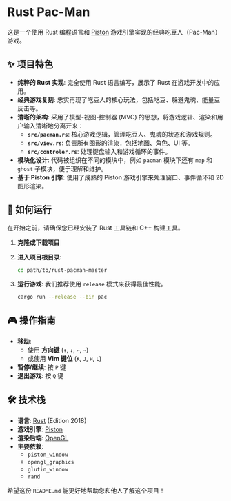 # Rust Pac-Man

这是一个使用 Rust 编程语言和 [Piston](https://www.piston.rs/) 游戏引擎实现的经典吃豆人（Pac-Man）游戏。
## ✨ 项目特色

- **纯粹的 Rust 实现**: 完全使用 Rust 语言编写，展示了 Rust 在游戏开发中的应用。
- **经典游戏复刻**: 忠实再现了吃豆人的核心玩法，包括吃豆、躲避鬼魂、能量豆反击等。
- **清晰的架构**: 采用了模型-视图-控制器 (MVC) 的思想，将游戏逻辑、渲染和用户输入清晰地分离开来：
    - **`src/pacman.rs`**: 核心游戏逻辑，管理吃豆人、鬼魂的状态和游戏规则。
    - **`src/view.rs`**: 负责所有图形的渲染，包括地图、角色、UI 等。
    - **`src/controler.rs`**: 处理键盘输入和游戏循环的事件。
- **模块化设计**: 代码被组织在不同的模块中，例如 `pacman` 模块下还有 `map` 和 `ghost` 子模块，便于理解和维护。
- **基于 Piston 引擎**: 使用了成熟的 Piston 游戏引擎来处理窗口、事件循环和 2D 图形渲染。

## 🚀 如何运行

在开始之前，请确保您已经安装了 Rust 工具链和 C++ 构建工具。

1.  **克隆或下载项目**

2.  **进入项目根目录**:
    ```bash
    cd path/to/rust-pacman-master
    ```

3.  **运行游戏**:
    我们推荐使用 `release` 模式来获得最佳性能。
    ```bash
    cargo run --release --bin pac
    ```

## 🎮 操作指南

-   **移动**:
    -   使用 **方向键** (`↑`, `↓`, `←`, `→`)
    -   或使用 **Vim 键位** (`K`, `J`, `H`, `L`)
-   **暂停/继续**: 按 `P` 键
-   **退出游戏**: 按 `Q` 键

## 🛠️ 技术栈

-   **语言**: [Rust](https://www.rust-lang.org/) (Edition 2018)
-   **游戏引擎**: [Piston](https://www.piston.rs/)
-   **渲染后端**: [OpenGL](https://www.opengl.org/)
-   **主要依赖**:
    -   `piston_window`
    -   `opengl_graphics`
    -   `glutin_window`
    -   `rand`

希望这份 `README.md` 能更好地帮助您和他人了解这个项目！

